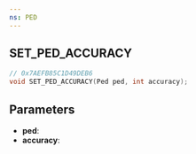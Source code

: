 ```yaml
---
ns: PED
---
```

## SET_PED_ACCURACY

```c
// 0x7AEFB85C1D49DEB6
void SET_PED_ACCURACY(Ped ped, int accuracy);
```

## Parameters
* **ped**:
* **accuracy**:
